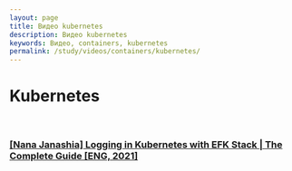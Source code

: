 ```yaml
---
layout: page
title: Видео kubernetes
description: Видео kubernetes
keywords: Видео, containers, kubernetes
permalink: /study/videos/containers/kubernetes/
---
```


# Kubernetes

<br/>

### [[Nana Janashia] Logging in Kubernetes with EFK Stack | The Complete Guide [ENG, 2021]](/study/videos/containers/kubernetes/tools/logging/efk/logging-in-kubernetes-with-efk-stack/)
